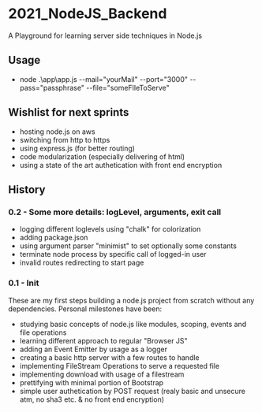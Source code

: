 # 2021_NodeJS_Backend
A Playground for learning server side techniques in Node.js

## Usage
- node .\app\app.js --mail="yourMail" --port="3000" --pass="passphrase" --file="someFIleToServe"

## Wishlist for next sprints

- hosting node.js on aws
- switching from http to https
- using express.js (for better routing)
- code modularization (especially delivering of html)
- using a state of the art authetication with front end encryption

## History

### 0.2 - Some more details: logLevel, arguments, exit call

- logging different loglevels using "chalk" for colorization
- adding package.json
- using argument parser "minimist" to set optionally some constants
- terminate node process by specific call of logged-in user
- invalid routes redirecting to start page

### 0.1 - Init

These are my first steps building a node.js project from scratch without any dependencies. Personal milestones have been:

- studying basic concepts of node.js like modules, scoping, events and file operations
- learning different approach to regular "Browser JS"
- adding an Event Emitter by usage as a logger
- creating a basic http server with a few routes to handle
- implementing FileStream Operations to serve a requested file
- implementing download with usage of a filestream
- prettifying with minimal portion of Bootstrap
- simple user authetication by POST request (realy basic and unsecure atm, no sha3 etc. & no front end encryption)
